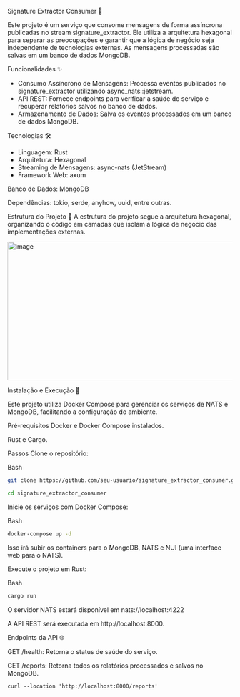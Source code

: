 Signature Extractor Consumer 🤖

Este projeto é um serviço que consome mensagens de forma assíncrona publicadas no stream signature_extractor. 
Ele utiliza a arquitetura hexagonal para separar as preocupações e garantir que a lógica de negócio seja independente de tecnologias externas. 
As mensagens processadas são salvas em um banco de dados MongoDB.

Funcionalidades ✨
* Consumo Assíncrono de Mensagens: Processa eventos publicados no signature_extractor utilizando async_nats::jetstream.
* API REST: Fornece endpoints para verificar a saúde do serviço e recuperar relatórios salvos no banco de dados.
* Armazenamento de Dados: Salva os eventos processados em um banco de dados MongoDB.

Tecnologias 🛠️
- Linguagem: Rust
- Arquitetura: Hexagonal
- Streaming de Mensagens: async-nats (JetStream)
- Framework Web: axum

Banco de Dados: MongoDB

Dependências: tokio, serde, anyhow, uuid, entre outras.

Estrutura do Projeto 📂
A estrutura do projeto segue a arquitetura hexagonal, organizando o código em camadas que isolam a lógica de negócio das implementações externas.

<img width="1987" height="310" alt="image" src="https://github.com/user-attachments/assets/d79db95b-c84b-4c14-8d9d-3c88baf2db3b" />

Instalação e Execução 🚀

Este projeto utiliza Docker Compose para gerenciar os serviços de NATS e MongoDB, facilitando a configuração do ambiente.

Pré-requisitos
Docker e Docker Compose instalados.

Rust e Cargo.

Passos
Clone o repositório:

Bash

```bash
git clone https://github.com/seu-usuario/signature_extractor_consumer.git

cd signature_extractor_consumer
```
Inicie os serviços com Docker Compose:

Bash
```bash
docker-compose up -d
```
Isso irá subir os containers para o MongoDB, NATS e NUI (uma interface web para o NATS).

Execute o projeto em Rust:

Bash
```bash
cargo run
```
O servidor NATS estará disponível em nats://localhost:4222

A API REST será executada em http://localhost:8000.

Endpoints da API 🌐

GET /health: Retorna o status de saúde do serviço.

GET /reports: Retorna todos os relatórios processados e salvos no MongoDB.

```cURL
curl --location 'http://localhost:8000/reports'
```
